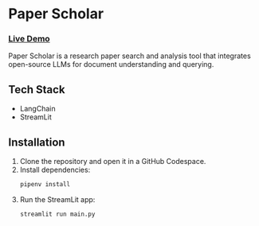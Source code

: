 # Paper Scholar

### [Live Demo](https://paper-scholar.streamlit.app/)

Paper Scholar is a research paper search and analysis tool that integrates open-source LLMs for document understanding and querying.


## Tech Stack
- LangChain
- StreamLit

## Installation
1. Clone the repository and open it in a GitHub Codespace.
2. Install dependencies:
   ```bash
   pipenv install
3. Run the StreamLit app:
   ```bash
   streamlit run main.py
   ```
